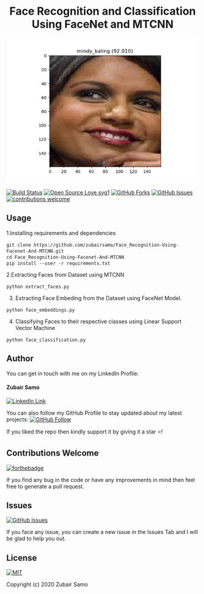 <h1 align="center">Face Recognition and Classification Using FaceNet and MTCNN</h1>

![alt text](https://github.com/zubairsamo/Face_Recognition-Using-Facenet-And-MTCNN/blob/main/images/Figure_1.png)

[![Build Status](https://img.shields.io/badge/Build-Passing-brightgreen.svg?style=for-the-badge&logo=appveyor)](#)
[![Open Source Love svg1](https://badges.frapsoft.com/os/v1/open-source.svg?v=103)](#)
[![GitHub Forks](https://img.shields.io/github/forks/saadhaxxan/Visual-and-EDA-of-Corona-Virus.svg?style=social&label=Fork&maxAge=2592000)](https://github.com/zubairsamo/Face_Recognition-Using-Facenet-And-MTCNN/fork)
[![GitHub Issues](https://img.shields.io/github/issues/saadhaxxan/Visual-and-EDA-of-Corona-Virus.svg?style=flat&label=Issues&maxAge=2592000)](https://github.com/zubairsamo/Face_Recognition-Using-Facenet-And-MTCNN/issues)
[![contributions welcome](https://img.shields.io/badge/contributions-welcome-brightgreen.svg?style=flat&label=Contributions&colorA=red&colorB=black	)](#)

## Usage
1.Installing requirements and dependencies
```
git clone https://github.com/zubairsamo/Face_Recognition-Using-Facenet-And-MTCNN.git
cd Face_Recognition-Using-Facenet-And-MTCNN
pip install --user -r requirements.txt
```
2.Extracting Faces from Dataset using MTCNN
```
python extract_faces.py
```
3. Extracting Face Embeding from the Dataset using FaceNet Model.
```
python face_embeddings.py
```
4. Classifying Faces to their respective classes using Linear Support Vector Machine
```
python face_classification.py
```

## Author
You can get in touch with me on my LinkedIn Profile:

#### Zubair Samo
[![LinkedIn Link](https://img.shields.io/badge/Connect-ZubairSamo-blue.svg?logo=linkedin&longCache=true&style=social&label=Connect
)](https://linkedin.com/in/zubair-samo-3a2764197)

You can also follow my GitHub Profile to stay updated about my latest projects: [![GitHub Follow](https://img.shields.io/badge/Connect-zubairsamo-blue.svg?logo=Github&longCache=true&style=social&label=Follow)](https://github.com/zubairsamo)

If you liked the repo then kindly support it by giving it a star ⭐!

## Contributions Welcome
[![forthebadge](https://forthebadge.com/images/badges/built-with-love.svg)](#)

If you find any bug in the code or have any improvements in mind then feel free to generate a pull request.

## Issues
[![GitHub Issues](https://img.shields.io/github/issues/zubairsamo/AIPakistan.svg?style=flat&label=Issues&maxAge=2592000)](Face_Recognition-Using-Facenet-And-MTCNN/issues)

If you face any issue, you can create a new issue in the Issues Tab and I will be glad to help you out.
## License
[![MIT](https://img.shields.io/cocoapods/l/AFNetworking.svg?style=style&label=License&maxAge=2592000)](../master/LICENSE)

Copyright (c) 2020 Zubair Samo
